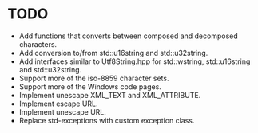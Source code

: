 TODO
====
* Add functions that converts between composed and decomposed characters.
* Add conversion to/from std::u16string and std::u32string.
* Add interfaces similar to Utf8String.hpp for std::wstring, std::u16string and std::u32string.
* Support more of the iso-8859 character sets.
* Support more of the Windows code pages.
* Implement unescape XML_TEXT and XML_ATTRIBUTE.
* Implement escape URL.
* Implement unescape URL.
* Replace std-exceptions with custom exception class.
